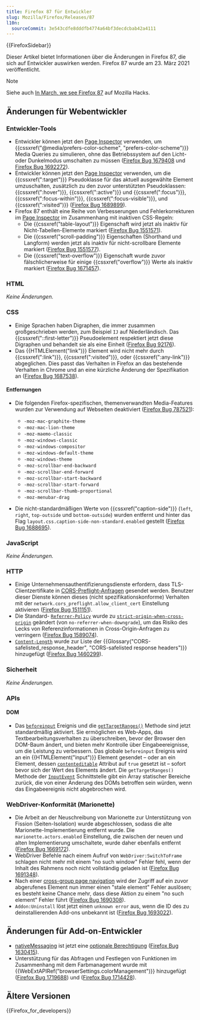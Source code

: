 ```yaml
---
title: Firefox 87 für Entwickler
slug: Mozilla/Firefox/Releases/87
l10n:
  sourceCommit: 3e543cdfe8dddfb4774a64bf3decdcbab42a4111
---
```


{{FirefoxSidebar}}

Dieser Artikel bietet Informationen über die Änderungen in Firefox 87, die sich auf Entwickler auswirken werden. Firefox 87 wurde am 23. März 2021 veröffentlicht.

> [!NOTE]
> Siehe auch [In March, we see Firefox 87](https://hacks.mozilla.org/2021/03/in-march-we-see-firefox-87/) auf Mozilla Hacks.

## Änderungen für Webentwickler

### Entwickler-Tools

- Entwickler können jetzt den [Page Inspector](https://firefox-source-docs.mozilla.org/devtools-user/page_inspector/how_to/examine_and_edit_css/index.html#view-media-rules-for-prefers-color-scheme) verwenden, um {{cssxref("@media/prefers-color-scheme", "prefers-color-scheme")}} Media Queries zu simulieren, ohne das Betriebssystem auf den Licht- oder Dunkelmodus umschalten zu müssen ([Firefox Bug 1679408](https://bugzil.la/1679408) und [Firefox Bug 1692272](https://bugzil.la/1692272)).
- Entwickler können jetzt den [Page Inspector](https://firefox-source-docs.mozilla.org/devtools-user/page_inspector/how_to/examine_and_edit_css/index.html#viewing-common-pseudo-classes) verwenden, um die {{cssxref(":target")}} Pseudoklasse für das aktuell ausgewählte Element umzuschalten, zusätzlich zu den zuvor unterstützten Pseudoklassen: {{cssxref(":hover")}}, {{cssxref(":active")}} und {{cssxref(":focus")}}, {{cssxref(":focus-within")}}, {{cssxref(":focus-visible")}}, und {{cssxref(":visited")}} ([Firefox Bug 1689899](https://bugzil.la/1689899)).
- Firefox 87 enthält eine Reihe von Verbesserungen und Fehlerkorrekturen im [Page Inspector](https://firefox-source-docs.mozilla.org/devtools-user/page_inspector/how_to/examine_and_edit_css/index.html#rule-display) im Zusammenhang mit inaktiven CSS-Regeln:
  - Die {{cssxref("table-layout")}} Eigenschaft wird jetzt als inaktiv für Nicht-Tabellen-Elemente markiert ([Firefox Bug 1551571](https://bugzil.la/1551571)).
  - Die {{cssxref("scroll-padding")}} Eigenschaften (Shorthand und Langform) werden jetzt als inaktiv für nicht-scrollbare Elemente markiert ([Firefox Bug 1551577](https://bugzil.la/1551577)).
  - Die {{cssxref("text-overflow")}} Eigenschaft wurde zuvor fälschlicherweise für einige {{cssxref("overflow")}} Werte als inaktiv markiert ([Firefox Bug 1671457](https://bugzil.la/1671457)).

### HTML

_Keine Änderungen._

### CSS

- Einige Sprachen haben Digraphen, die immer zusammen großgeschrieben werden, zum Beispiel `IJ` auf Niederländisch. Das {{cssxref("::first-letter")}} Pseudoelement respektiert jetzt diese Digraphen und behandelt sie als eine Einheit ([Firefox Bug 92176](https://bugzil.la/92176)).
- Das {{HTMLElement("link")}} Element wird nicht mehr durch {{cssxref(":link")}}, {{cssxref(":visited")}}, oder {{cssxref(":any-link")}} abgeglichen. Dies passt das Verhalten in Firefox an das bestehende Verhalten in Chrome und an eine kürzliche Änderung der Spezifikation an ([Firefox Bug 1687538](https://bugzil.la/1687538)).

#### Entfernungen

- Die folgenden Firefox-spezifischen, themenverwandten Media-Features wurden zur Verwendung auf Webseiten deaktiviert ([Firefox Bug 787521](https://bugzil.la/787521)):

  - `-moz-mac-graphite-theme`
  - `-moz-mac-lion-theme`
  - `-moz-maemo-classic`
  - `-moz-windows-classic`
  - `-moz-windows-compositor`
  - `-moz-windows-default-theme`
  - `-moz-windows-theme`
  - `-moz-scrollbar-end-backward`
  - `-moz-scrollbar-end-forward`
  - `-moz-scrollbar-start-backward`
  - `-moz-scrollbar-start-forward`
  - `-moz-scrollbar-thumb-proportional`
  - `-moz-menubar-drag`

- Die nicht-standardmäßigen Werte von {{cssxref("caption-side")}} (`left`, `right`, `top-outside` und `bottom-outside`) wurden entfernt und hinter das Flag `layout.css.caption-side-non-standard.enabled` gestellt ([Firefox Bug 1688695](https://bugzil.la/1688695)).

### JavaScript

_Keine Änderungen._

### HTTP

- Einige Unternehmensauthentifizierungsdienste erfordern, dass TLS-Clientzertifikate in [CORS-Preflight-Anfragen](/de/docs/Web/HTTP/Guides/CORS#preflight_requests_and_credentials) gesendet werden. Benutzer dieser Dienste können dieses (nicht spezifikationskonforme) Verhalten mit der `network.cors_preflight.allow_client_cert` Einstellung aktivieren ([Firefox Bug 1511151](https://bugzil.la/1511151)).
- Die Standard- [`Referrer-Policy`](/de/docs/Web/HTTP/Reference/Headers/Referrer-Policy) wurde zu [`strict-origin-when-cross-origin`](/de/docs/Web/HTTP/Reference/Headers/Referrer-Policy#strict-origin-when-cross-origin) geändert (von `no-referrer-when-downgrade`), um das Risiko des Lecks von Referenzinformationen in Cross-Origin-Anfragen zu verringern ([Firefox Bug 1589074](https://bugzil.la/1589074)).
- [`Content-Length`](/de/docs/Web/HTTP/Reference/Headers/Content-Length) wurde zur Liste der {{Glossary("CORS-safelisted_response_header", "CORS-safelisted response headers")}} hinzugefügt ([Firefox Bug 1460299](https://bugzil.la/1460299)).

### Sicherheit

_Keine Änderungen._

### APIs

#### DOM

- Das [`beforeinput`](/de/docs/Web/API/Element/beforeinput_event) Ereignis und die [`getTargetRanges()`](/de/docs/Web/API/InputEvent/getTargetRanges) Methode sind jetzt standardmäßig aktiviert. Sie ermöglichen es Web-Apps, das Textbearbeitungsverhalten zu überschreiben, bevor der Browser den DOM-Baum ändert, und bieten mehr Kontrolle über Eingabeereignisse, um die Leistung zu verbessern. Das globale `beforeinput` Ereignis wird an ein {{HTMLElement("input")}} Element gesendet – oder an ein Element, dessen [`contenteditable`](/de/docs/Web/HTML/Reference/Global_attributes/contenteditable) Attribut auf `true` gesetzt ist – sofort bevor sich der Wert des Elements ändert. Die `getTargetRanges()` Methode der [`InputEvent`](/de/docs/Web/API/InputEvent) Schnittstelle gibt ein Array statischer Bereiche zurück, die von einer Änderung des DOMs betroffen sein würden, wenn das Eingabeereignis nicht abgebrochen wird.

### WebDriver-Konformität (Marionette)

- Die Arbeit an der Neuschreibung von Marionette zur Unterstützung von Fission (Seiten-Isolation) wurde abgeschlossen, sodass die alte Marionette-Implementierung entfernt wurde. Die `marionette.actors.enabled` Einstellung, die zwischen der neuen und alten Implementierung umschaltete, wurde daher ebenfalls entfernt ([Firefox Bug 1669172](https://bugzil.la/1669172)).
- WebDriver Befehle nach einem Aufruf von `WebDriver:SwitchToFrame` schlagen nicht mehr mit einem "no such window" Fehler fehl, wenn der Inhalt des Rahmens noch nicht vollständig geladen ist ([Firefox Bug 1691348](https://bugzil.la/1691348)).
- Nach einer [cross-group page navigation](https://firefox-source-docs.mozilla.org/dom/navigation/nav_replace.html#cross-group-navigations) wird der Zugriff auf ein zuvor abgerufenes Element nun immer einen "stale element" Fehler auslösen; es besteht keine Chance mehr, dass diese Aktion zu einem "no such element" Fehler führt ([Firefox Bug 1690308](https://bugzil.la/1690308)).
- `Addon:Uninstall` löst jetzt einen `unknown error` aus, wenn die ID des zu deinstallierenden Add-ons unbekannt ist ([Firefox Bug 1693022](https://bugzil.la/1693022)).

## Änderungen für Add-on-Entwickler

- [nativeMessaging](/de/docs/Mozilla/Add-ons/WebExtensions/Native_messaging) ist jetzt eine [optionale Berechtigung](/de/docs/Mozilla/Add-ons/WebExtensions/manifest.json/optional_permissions) ([Firefox Bug 1630415](https://bugzil.la/1630415)).
- Unterstützung für das Abfragen und Festlegen von Funktionen im Zusammenhang mit dem Farbmanagement wurde mit {{WebExtAPIRef("browserSettings.colorManagement")}} hinzugefügt ([Firefox Bug 1719688](https://bugzil.la/1719688)) und ([Firefox Bug 1714428](https://bugzil.la/1714428)).

## Ältere Versionen

{{Firefox_for_developers}}
